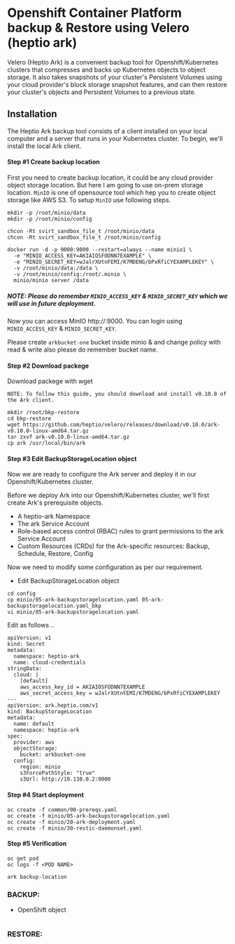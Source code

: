 # Openshift Container Platform backup & Restore using Velero (heptio ark)

Velero (Heptio Ark) is a convenient backup tool for Openshift/Kubernetes clusters that compresses and backs up Kubernetes objects to object storage. It also takes snapshots of your cluster's Persistent Volumes using your cloud provider's block storage snapshot features, and can then restore your cluster's objects and Persistent Volumes to a previous state.
 
## Installation

The Heptio Ark backup tool consists of a client installed on your local computer and a server that runs in your Kubernetes cluster. To begin, we'll install the local Ark client.

#### Step #1 Create backup location

First you need to create backup location, it could be any cloud provider object storage location. But here I am going to use on-prem storage location. ```MinIO``` is one of opensource tool which hep you to create object storage like AWS S3. To setup ```MinIO``` use following steps.

```
mkdir -p /root/minio/data
mkdir -p /root/minio/config

chcon -Rt svirt_sandbox_file_t /root/minio/data
chcon -Rt svirt_sandbox_file_t /root/minio/config

docker run -d -p 9000:9000 --restart=always --name minio1 \
  -e "MINIO_ACCESS_KEY=AKIAIOSFODNN7EXAMPLE" \
  -e "MINIO_SECRET_KEY=wJalrXUtnFEMI/K7MDENG/bPxRfiCYEXAMPLEKEY" \
  -v /root/minio/data:/data \
  -v /root/minio/config:/root/.minio \
  minio/minio server /data
```
##### NOTE: Please do remember ```MINIO_ACCESS_KEY``` & ```MINIO_SECRET_KEY``` which we will use in future deployment.

Now you can access MinIO http://<serverIP>:9000. You can login using ```MINIO_ACCESS_KEY``` & ```MINIO_SECRET_KEY```.
 
Please create ```arkbucket-one``` bucket inside minio & and change policy with read & write also please do remember bucket name.

#### Step #2 Download packege

Download packege with wget

```NOTE: To follow this guide, you should download and install v0.10.0 of the Ark client.```

```
mkdir /root/bkp-restore
cd bkp-restore
wget https://github.com/heptio/velero/releases/download/v0.10.0/ark-v0.10.0-linux-amd64.tar.gz
tar zxvf ark-v0.10.0-linux-amd64.tar.gz
cp ark /usr/local/bin/ark
```

#### Step #3 Edit BackupStorageLocation object

Now we are ready to configure the Ark server and deploy it in our Openshift/Kubernetes cluster.

Before we deploy Ark into our Openshift/Kubernetes cluster, we'll first create Ark's prerequisite objects. 

- A heptio-ark Namespace
- The ark Service Account
- Role-based access control (RBAC) rules to grant permissions to the ark Service Account
- Custom Resources (CRDs) for the Ark-specific resources: Backup, Schedule, Restore, Config

Now we need to modify some configuration as per our requirement.

 - Edit BackupStorageLocation object
 
 ```
 cd config
 cp minio/05-ark-backupstoragelocation.yaml 05-ark-backupstoragelocation.yaml_bkp
 vi minio/05-ark-backupstoragelocation.yaml
```

Edit as follows ..

```
apiVersion: v1
kind: Secret
metadata:
  namespace: heptio-ark
  name: cloud-credentials
stringData:
  cloud: |
    [default]
    aws_access_key_id = AKIAIOSFODNN7EXAMPLE
    aws_secret_access_key = wJalrXUtnFEMI/K7MDENG/bPxRfiCYEXAMPLEKEY
---
apiVersion: ark.heptio.com/v1
kind: BackupStorageLocation
metadata:
  name: default
  namespace: heptio-ark
spec:
  provider: aws
  objectStorage:
    bucket: arkbucket-one
  config:
    region: minio
    s3ForcePathStyle: "true"
    s3Url: http://10.138.0.2:9000
```

#### Step #4 Start deployment

```
oc create -f common/00-prereqs.yaml
oc create -f minio/05-ark-backupstoragelocation.yaml
oc create -f minio/20-ark-deployment.yaml
oc create -f minio/30-restic-daemonset.yaml
```

#### Step #5 Verification

```
oc get pod
oc logs -f <POD NAME>

ark backup-location
```


### BACKUP:

- OpenShift object

```

```


### RESTORE:



